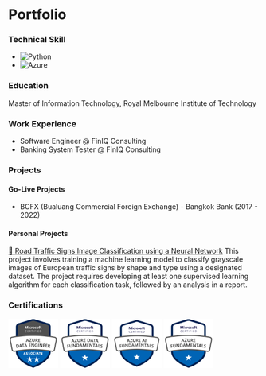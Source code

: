 # Portfolio

### Technical Skill

- ![Python](https://img.shields.io/badge/python-3670A0?style=for-the-badge&logo=python&logoColor=ffdd54)
- ![Azure](https://img.shields.io/badge/azure-%230072C6.svg?style=for-the-badge&logo=microsoftazure&logoColor=white)

### Education

Master of Information Technology, Royal Melbourne Institute of Technology

### Work Experience

- Software Engineer @ FinIQ Consulting
- Banking System Tester @ FinIQ Consulting

### Projects

#### Go-Live Projects

- BCFX (Bualuang Commercial Foreign Exchange) - Bangkok Bank (2017 - 2022)

#### Personal Projects

[🚸 Road Traffic Signs Image Classification using a Neural Network](https://github.com/BenjapornW/Road-Traffic-Signs-Image-Classification-using-a-Neural-Network)
This project involves training a machine learning model to classify grayscale images of European traffic signs by shape and type using a designated dataset. The project requires developing at least one supervised learning algorithm for each classification task, followed by an analysis in a report.

### Certifications

<img src="asset/img/badge/azure-data-engineer-associate.png" alt="Microsoft Certified Azure DataEngineering Associate Badge" width="100" height="100">
<img src="asset/img/badge/azure-data-fundamentals.png" alt="Microsoft Certified Azure Data Fundamentals Badge" width="100" height="100">
<img src="asset/img/badge/azure-ai-fundamentals.png" alt="Microsoft Certified Azure AI Fundamentals Badge" width="100" height="100">
<img src="asset/img/badge/azure_fundamental.png" alt="Microsoft Certified Azure Fundamentals Badge" width="100" height="100">
